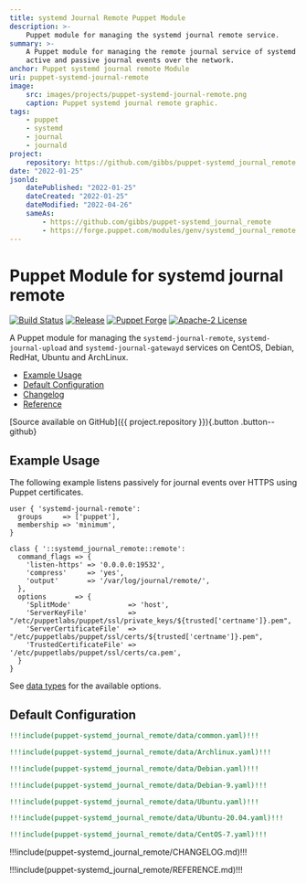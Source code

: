 ```yaml
---
title: systemd Journal Remote Puppet Module
description: >-
    Puppet module for managing the systemd journal remote service.
summary: >-
    A Puppet module for managing the remote journal service of systemd allowing
    active and passive journal events over the network.
anchor: Puppet systemd journal remote Module
uri: puppet-systemd-journal-remote
image:
    src: images/projects/puppet-systemd-journal-remote.png
    caption: Puppet systemd journal remote graphic.
tags:
    - puppet
    - systemd
    - journal
    - journald
project:
    repository: https://github.com/gibbs/puppet-systemd_journal_remote
date: "2022-01-25"
jsonld:
    datePublished: "2022-01-25"
    dateCreated: "2022-01-25"
    dateModified: "2022-04-26"
    sameAs:
        - https://github.com/gibbs/puppet-systemd_journal_remote
        - https://forge.puppet.com/modules/genv/systemd_journal_remote
---
```


# Puppet Module for systemd journal remote

[![Build Status](https://img.shields.io/github/workflow/status/gibbs/puppet-systemd_journal_remote/CI?style=flat-square)](https://github.com/gibbs/puppet-systemd_journal_remote/actions?query=workflow%3ACI)
[![Release](https://img.shields.io/github/workflow/status/gibbs/puppet-systemd_journal_remote/Release?label=release&style=flat-square)](https://github.com/gibbs/puppet-systemd_journal_remote/actions?query=workflow%3ARelease)
[![Puppet Forge](https://img.shields.io/puppetforge/v/genv/systemd_journal_remote.svg?maxAge=2592000&style=flat-square)](https://forge.puppet.com/genv/systemd_journal_remote)
[![Apache-2 License](https://img.shields.io/github/license/gibbs/puppet-systemd_journal_remote.svg?style=flat-square)](https://github.com/gibbs/puppet-systemd_journal_remote/blob/master/)

A Puppet module for managing the `systemd-journal-remote`, 
`systemd-journal-upload` and `systemd-journal-gatewayd` services on CentOS,
Debian, RedHat, Ubuntu and ArchLinux.

- [Example Usage](#goto-example-usage)
- [Default Configuration](#goto-default-configuration)
- [Changelog](#goto-changelog)
- [Reference](#goto-reference)

[Source available on GitHub]({{ project.repository }}){.button .button--github}

## Example Usage

The following example listens passively for journal events over HTTPS using 
Puppet certificates.

```puppet
user { 'systemd-journal-remote':
  groups     => ['puppet'],
  membership => 'minimum',
}

class { '::systemd_journal_remote::remote':
  command_flags => {
    'listen-https' => '0.0.0.0:19532',
    'compress'     => 'yes',
    'output'       => '/var/log/journal/remote/',
  },
  options       => {
    'SplitMode'              => 'host',
    'ServerKeyFile'          => "/etc/puppetlabs/puppet/ssl/private_keys/${trusted['certname']}.pem",
    'ServerCertificateFile'  => "/etc/puppetlabs/puppet/ssl/certs/${trusted['certname']}.pem",
    'TrustedCertificateFile' => '/etc/puppetlabs/puppet/ssl/certs/ca.pem',
  }
}
```

See [data types](#goto-data-types-1) for the available options.

## Default Configuration

```yaml [g1:Common]
!!!include(puppet-systemd_journal_remote/data/common.yaml)!!!
```

```yaml [g1:ArchLinux]
!!!include(puppet-systemd_journal_remote/data/Archlinux.yaml)!!!
```

```yaml [g1:Debian]
!!!include(puppet-systemd_journal_remote/data/Debian.yaml)!!!
```

```yaml [g1:Debian 9]
!!!include(puppet-systemd_journal_remote/data/Debian-9.yaml)!!!
```

```yaml [g1:Ubuntu]
!!!include(puppet-systemd_journal_remote/data/Ubuntu.yaml)!!!
```

```yaml [g1:Ubuntu 2004]
!!!include(puppet-systemd_journal_remote/data/Ubuntu-20.04.yaml)!!!
```

```yaml [g1:CentOS 7]
!!!include(puppet-systemd_journal_remote/data/CentOS-7.yaml)!!!
```

<div class="puppet--changelog">

!!!include(puppet-systemd_journal_remote/CHANGELOG.md)!!!

</div>
<div class="puppet--reference">

!!!include(puppet-systemd_journal_remote/REFERENCE.md)!!!

</div>
